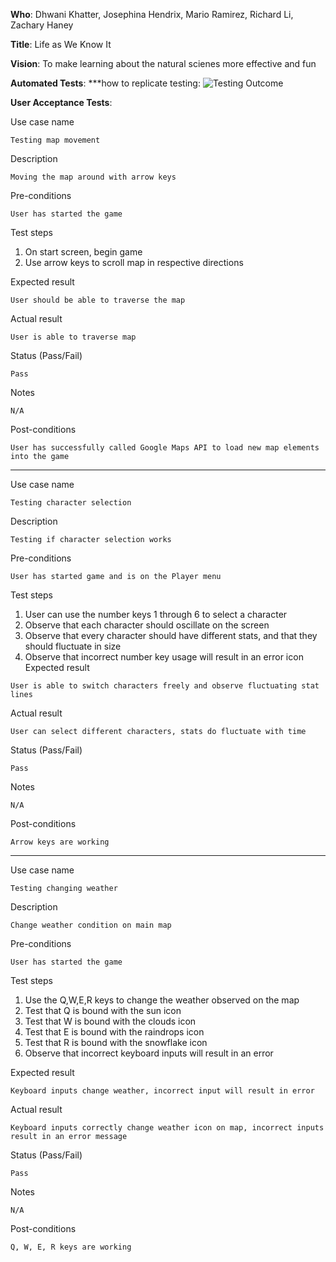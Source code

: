 **Who**: Dhwani Khatter, Josephina Hendrix, Mario Ramirez, Richard Li, Zachary Haney

**Title**: Life as We Know It

**Vision**: To make learning about the natural scienes more effective and fun

**Automated Tests**:
***how to replicate testing:
![Testing Outcome](https://github.com/MiRamirezJr/Software-Dev-team-project/blob/master/team%20project%20pics/testingOutput.PNG)

**User Acceptance Tests**:

Use case name

	Testing map movement
Description

	Moving the map around with arrow keys

Pre-conditions

	User has started the game

Test steps
  1. On start screen, begin game
  2. Use arrow keys to scroll map in respective directions


Expected result

	User should be able to traverse the map 
Actual result

	User is able to traverse map
Status (Pass/Fail)

	Pass
Notes

	N/A
Post-conditions

	User has successfully called Google Maps API to load new map elements into the game
	
___

Use case name
  
	Testing character selection
Description
	
	Testing if character selection works
Pre-conditions

	User has started game and is on the Player menu
Test steps
  1. User can use the number keys 1 through 6 to select a character
  2. Observe that each character should oscillate on the screen
  3. Observe that every character should have different stats, and that they should fluctuate in size 
  4. Observe that incorrect number key usage will result in an error icon 
Expected result

	User is able to switch characters freely and observe fluctuating stat lines
Actual result

	User can select different characters, stats do fluctuate with time
Status (Pass/Fail)

	Pass
Notes

	N/A
Post-conditions
	
	
	Arrow keys are working
___
Use case name

	Testing changing weather
Description
	
	Change weather condition on main map
	
Pre-conditions

	User has started the game
Test steps
  1. Use the Q,W,E,R keys to change the weather observed on the map
  2. Test that Q is bound with the sun icon
  3. Test that W is bound with the clouds icon
  4. Test that E is bound with the raindrops icon
  5. Test that R is bound with the snowflake icon
  6. Observe that incorrect keyboard inputs will result in an error

Expected result

	Keyboard inputs change weather, incorrect input will result in error
Actual result

	Keyboard inputs correctly change weather icon on map, incorrect inputs result in an error message
Status (Pass/Fail)

	Pass
Notes

	N/A
Post-conditions
	
	Q, W, E, R keys are working


